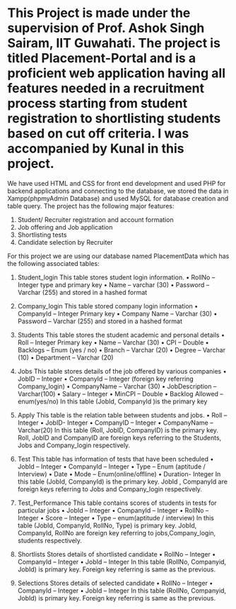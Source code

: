 # This Project is made under the supervision of Prof. Ashok Singh Sairam, IIT Guwahati. The project is titled Placement-Portal and is a proficient web application having all features needed in a recruitment process starting from student registration to shortlisting students based on cut off criteria. I was accompanied by Kunal in this project.

We have used HTML and CSS for front end development and used PHP for backend applications and connecting to the database, we stored the data in Xampp(phpmyAdmin Database) and used MySQL for database creation and table query.
The project has the following major features:
1. Student/ Recruiter registration and account formation
2. Job offering and Job application
3. Shortlisting tests
4. Candidate selection by Recruiter


For this project we are using our database named PlacementData which has the following associated tables:

1. Student_login
This table stores student login information.
•	RollNo – Integer type and primary key
•	Name – varchar (30)
•	Password – Varchar (255)  and stored in a hashed format

2. Company_login
This table stored company login information
•	CompanyId – Integer Primary key
•	Company Name – Varchar (30)
•	Password – Varchar (255) and stored in a hashed format

3. Students
This table stores the student academic and personal details
•	Roll – Integer Primary key 
•	Name – Varchar (30)
•	CPI – Double
•	Backlogs – Enum (yes / no)
•	Branch – Varchar (20)
•	Degree – Varchar (10)
•	Department – Varchar (20)

4. Jobs
This table stores details of the job offered by various companies
•	JobID – Integer 
•	CompanyId – Integer (foreign key referring Company_login) 
•	CompanyName – Varchar (30)
•	JobDescription – Varchar(100)
•	Salary – Integer
•	MinCPI – Double
•	Backlog Allowed – enum(yes/no)
In this table (JobId, CompanyId )is the primary key

5. Apply
This table is the relation table between students and jobs.
•	Roll – Integer
•	JobID- Integer
•	CompanyID – Integer
•	CompanyName – Varchar(20)
In this table (Roll, JobID, CompanyID) is the primary key.
Roll, JobID and CompanyID are foreign keys referring to the Students, Jobs and Company_login respectively.

6. Test
This table has information of tests that have been scheduled
•	JobId – Integer
•	CompanyId – Integer
•	Type – Enum (aptitude / Interview)
•	Date 
•	Mode – Enum(online/offline)
•	Duration- Integer
In this table (JobId, CompanyId) is the primary key.
JobId , CompanyId are foreign keys referring to Jobs and Company_login respectively.

7. Test_Performance
This table contains scores of students in tests for particular jobs
•	JobId – Integer
•	CompanyId – Integer
•	RollNo – Integer
•	Score – Integer
•	Type – enum(aptitude / interview)
In this table (JobId, CompanyId, RollNo, Type) is primary key.
JobId, CompanyId, RollNo are foreign key referring to jobs,Company_login, students respectively.

8. Shortlists
Stores details of shortlisted candidate
•	RollNo – Integer
•	CompanyId – Integer
•	JobId – Integer
In this table (RollNo, Companyid, JobId) is primary key.
Foreign key referring is same as the previous.


9. Selections
Stores details of selected candidate
•	RollNo – Integer
•	CompanyId – Integer
•	JobId – Integer
In this table (RollNo, Companyid, JobId) is primary key.
Foreign key referring is same as the previous.
